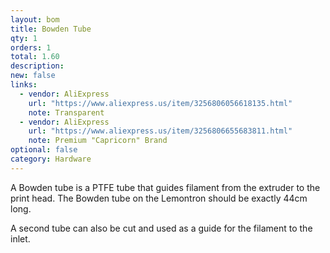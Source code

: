 ```yaml
---
layout: bom
title: Bowden Tube
qty: 1
orders: 1
total: 1.60
description: 
new: false
links:
  - vendor: AliExpress
    url: "https://www.aliexpress.us/item/3256806056618135.html"
    note: Transparent
  - vendor: AliExpress
    url: "https://www.aliexpress.us/item/3256806655683811.html"
    note: Premium "Capricorn" Brand
optional: false
category: Hardware
---
```


A Bowden tube is a PTFE tube that guides filament from the extruder to the print head. The Bowden tube on the Lemontron
should be exactly 44cm long.

A second tube can also be cut and used as a guide for the filament to the inlet.
